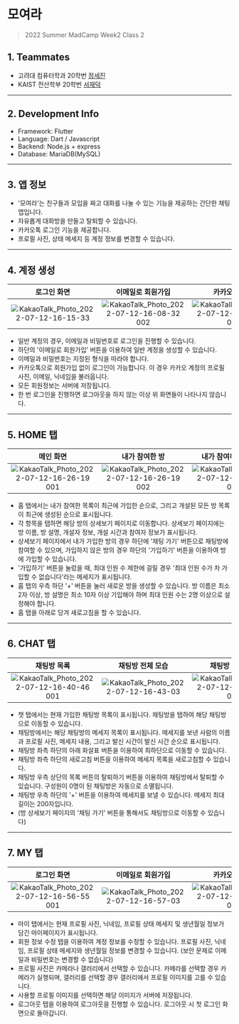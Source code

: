 # 모여라
> 2022 Summer MadCamp Week2 Class 2

## 1. Teammates ##

* 고려대 컴퓨터학과 20학번 [정세진](https://github.com/asjay18)
* KAIST 전산학부 20학번 [서재덕](https://github.com/losif63)

***

## 2. Development Info ##

* Framework: Flutter
* Language: Dart / Javascript
* Backend: Node.js + express
* Database: MariaDB(MySQL)

***

## 3. 앱 정보 ##

* '모여라'는 친구들과 모임을 짜고 대화를 나눌 수 있는 기능을 제공하는 간단한 채팅 앱입니다.
* 자유롭게 대화방을 만들고 탈퇴할 수 있습니다.
* 카카오톡 로그인 기능을 제공합니다.
* 프로필 사진, 상태 메세지 등 계정 정보를 변경할 수 있습니다.

***

## 4. 계정 생성 ##

로그인 화면                   |  이메일로 회원가입            | 카카오 로그인
:-------------------------:|:-------------------------:|:-------------------------:
![KakaoTalk_Photo_2022-07-12-16-15-33](https://user-images.githubusercontent.com/77673334/178431188-d832bea5-f337-4e90-bdd1-41ba5634962f.jpeg)  |  ![KakaoTalk_Photo_2022-07-12-16-08-32 002](https://user-images.githubusercontent.com/77673334/178429943-0cbe0faa-ed60-4098-a609-5184ce3be076.jpeg) | ![KakaoTalk_Photo_2022-07-12-16-08-32 003](https://user-images.githubusercontent.com/77673334/178429953-b2e078f8-b7c7-43dc-8d8e-72c013dd15ef.jpeg)

* 일반 계정의 경우, 이메일과 비밀번호로 로그인을 진행할 수 있습니다.
* 하단의 '이메일로 회원가입' 버튼을 이용하여 일반 계정을 생성할 수 있습니다.
* 이메일과 비밀번호는 지정된 형식을 따라야 합니다.
* 카카오톡으로 회원가입 없이 로그인이 가능합니다. 이 경우 카카오 계정의 프로필 사진, 이메일, 닉네임을 불러옵니다.
* 모든 회원정보는 서버에 저장됩니다.
* 한 번 로그인을 진행하면 로그아웃을 하지 않는 이상 위 화면들이 나타나지 않습니다.

***

## 5. HOME 탭 ##

메인 화면                   |  내가 참여한 방            | 내가 참여하지 않은 방     |   방 만들기
:-------------------------:|:-------------------------:|:-------------------------:|:-------------------------:
![KakaoTalk_Photo_2022-07-12-16-26-19 001](https://user-images.githubusercontent.com/77673334/178433236-e9069504-4456-4e0d-aa44-21be9ce4dd81.jpeg)  |  ![KakaoTalk_Photo_2022-07-12-16-26-19 002](https://user-images.githubusercontent.com/77673334/178433247-911b789b-38a3-41b8-9ea2-711251a214c4.jpeg) | ![KakaoTalk_Photo_2022-07-12-16-26-19 003](https://user-images.githubusercontent.com/77673334/178433255-9df7f11d-eb48-4fae-a21b-5929cc60e222.jpeg) | ![KakaoTalk_Photo_2022-07-12-16-26-19 004](https://user-images.githubusercontent.com/77673334/178433256-fb98d4dd-0ced-48d6-8bab-bfcddfe86265.jpeg)

* 홈 탭에서는 내가 참여한 목록이 최근에 가입한 순으로, 그리고 개설된 모든 방 목록이 최근에 생성된 순으로 표시됩니다.
* 각 항목을 탭하면 해당 방의 상세보기 페이지로 이동합니다. 상세보기 페이지에는 방 이름, 방 설명, 개설자 정보, 개설 시간과 참여자 정보가 표시됩니다.
* 상세보기 페이지에서 내가 가입한 방의 경우 하단에 '채팅 가기' 버튼으로 채팅방에 참여할 수 있으며, 가입하지 않은 방의 경우 하단의 '가입하기' 버튼을 이용하여 방에 가입할 수 있습니다.
* '가입하기' 버튼을 눌렀을 때, 최대 인원 수 제한에 걸릴 경우 '최대 인원 수가 차 가입할 수 없습니다'라는 메세지가 표시됩니다.
* 홈 탭의 우측 하단 '+' 버튼을 눌러 새로운 방을 생성할 수 있습니다. 방 이름은 최소 2자 이상, 방 설명은 최소 10자 이상 기입해야 하며 최대 인원 수는 2명 이상으로 설정해야 합니다.
* 홈 탭을 아래로 당겨 새로고침을 할 수 있습니다.

***
## 6. CHAT 탭 ##

채팅방 목록                   |  채팅방 전체 모습             |  채팅방 탈퇴하기            | 메세지 보내기
:-------------------------:|:-------------------------:|:-------------------------:|:-------------------------:
![KakaoTalk_Photo_2022-07-12-16-40-46 001](https://user-images.githubusercontent.com/77673334/178436118-d76d6270-46fb-4b08-b7f5-f4d71687654a.jpeg)  | ![KakaoTalk_Photo_2022-07-12-16-43-03](https://user-images.githubusercontent.com/77673334/178436575-b9f6db85-cfde-4e68-a97c-c80a69da7e3d.jpeg) | ![KakaoTalk_Photo_2022-07-12-16-40-46 002](https://user-images.githubusercontent.com/77673334/178436124-b549dccc-1fe9-4f35-8876-a34298f22221.jpeg) | ![KakaoTalk_Photo_2022-07-12-16-40-46 003](https://user-images.githubusercontent.com/77673334/178436131-09bd1f80-9abb-4143-aa8a-e4a1ce867cf3.jpeg)

* 챗 탭에서는 현재 가입한 채팅방 목록이 표시됩니다. 채팅방을 탭하여 해당 채팅방으로 이동할 수 있습니다.
* 채팅방에서는 해당 채팅방의 메세지 목록이 표시됩니다. 메세지를 보낸 사람의 이름과 프로필 사진, 메세지 내용, 그리고 발신 시간이 발신 시간 순으로 표시됩니다.
* 채팅방 좌측 하단의 아래 화살표 버튼을 이용하여 최하단으로 이동할 수 있습니다.
* 채팅방 좌측 하단의 새로고침 버튼을 이용하여 메세지 목록을 새로고침할 수 있습니다.
* 채팅방 우측 상단의 목록 버튼의 탈퇴하기 버튼을 이용하여 채팅방에서 탈퇴할 수 있습니다. 구성원이 0명이 된 채팅방은 자동으로 소멸됩니다.
* 채팅방 우측 하단의 '+' 버튼을 이용하여 메세지를 보낼 수 있습니다. 메세지 최대 길이는 200자입니다.
* (방 상세보기 페이지의 '채팅 가기' 버튼을 통해서도 채팅방으로 이동할 수 있습니다)

***
## 7. MY 탭 ##

로그인 화면                   |  이메일로 회원가입            | 카카오 로그인
:-------------------------:|:-------------------------:|:-------------------------:
![KakaoTalk_Photo_2022-07-12-16-56-55 001](https://user-images.githubusercontent.com/77673334/178439448-1b4b2fb1-d775-4257-924c-3e1da91a62c2.jpeg)  |  ![KakaoTalk_Photo_2022-07-12-16-57-03](https://user-images.githubusercontent.com/77673334/178439470-ec251a70-dacd-4608-b0b4-448148f8b43e.jpeg) | ![KakaoTalk_Photo_2022-07-12-16-56-56 002](https://user-images.githubusercontent.com/77673334/178439460-a36214a1-c9ba-4ba8-8d35-3cdf6e7503ac.jpeg)

* 마이 탭에서는 현재 프로필 사진, 닉네임, 프로필 상태 메세지 및 생년월일 정보가 담긴 마이페이지가 표시됩니다.
* 회원 정보 수정 탭을 이용하여 계정 정보를 수정할 수 있습니다. 프로필 사진, 닉네임, 프로필 상태 메세지와 생년월일 정보를 변경할 수 있습니다. (보안 문제로 이메일과 비밀번호는 변경할 수 없습니다)
* 프로필 사진은 카메라나 갤러리에서 선택할 수 있습니다. 카메라를 선택할 경우 카메라가 실행되며, 갤러리를 선택할 경우 갤러리에서 프로필 이미지를 고를 수 있습니다.
* 사용할 프로필 이미지를 선택하면 해당 이미지가 서버에 저장됩니다.
* 로그아웃 탭을 이용하여 로그아웃을 진행할 수 있습니다. 로그아웃 시 첫 로그인 화면으로 돌아갑니다.